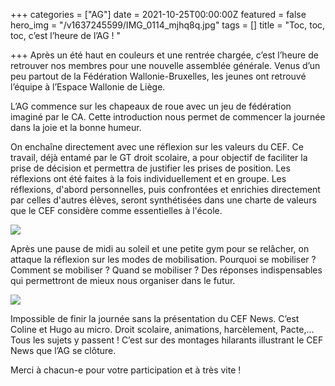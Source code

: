 +++
categories = ["AG"]
date = 2021-10-25T00:00:00Z
featured = false
hero_img = "/v1637245599/IMG_0114_mjhq8q.jpg"
tags = []
title = "Toc, toc, toc, c’est l’heure de l’AG ! "

+++
Après un été haut en couleurs et une rentrée chargée, c’est l’heure de retrouver nos membres pour une nouvelle assemblée générale. Venus d’un peu partout de la Fédération Wallonie-Bruxelles, les jeunes ont retrouvé l’équipe à l’Espace Wallonie de Liège.  
  
L’AG commence sur les chapeaux de roue avec un jeu de fédération imaginé par le CA. Cette introduction nous permet de commencer la journée dans la joie et la bonne humeur.  
  
On enchaîne directement avec une réflexion sur les valeurs du CEF. Ce travail, déjà entamé par le GT droit scolaire, a pour objectif de faciliter la prise de décision et permettra de justifier les prises de position. Les réflexions ont été faites à la fois individuellement et en groupe. Les réflexions, d'abord personnelles, puis confrontées et enrichies directement par celles d'autres élèves, seront synthétisées dans une charte de valeurs que le CEF considère comme essentielles à l'école.

![](https://res.cloudinary.com/cefasbl/image/upload/c_limit,dpr_auto,q_70,w_740,f_auto/v1637245243/IMG_0060_kfmd80.jpg)  
  
Après une pause de midi au soleil et une petite gym pour se relâcher, on attaque la réflexion sur les modes de mobilisation. Pourquoi se mobiliser ? Comment se mobiliser ? Quand se mobiliser ? Des réponses indispensables qui permettront de mieux nous organiser dans le futur.

![](https://res.cloudinary.com/cefasbl/image/upload/c_limit,dpr_auto,q_70,w_740,f_auto/v1637245243/IMG_0062_av8uix.jpg)

  
Impossible de finir la journée sans la présentation du CEF News. C’est Coline et Hugo au micro. Droit scolaire, animations, harcèlement, Pacte,... Tous les sujets y passent ! C’est sur des montages hilarants illustrant le CEF News que l’AG se clôture.  
  
Merci à chacun-e pour votre participation et à très vite !